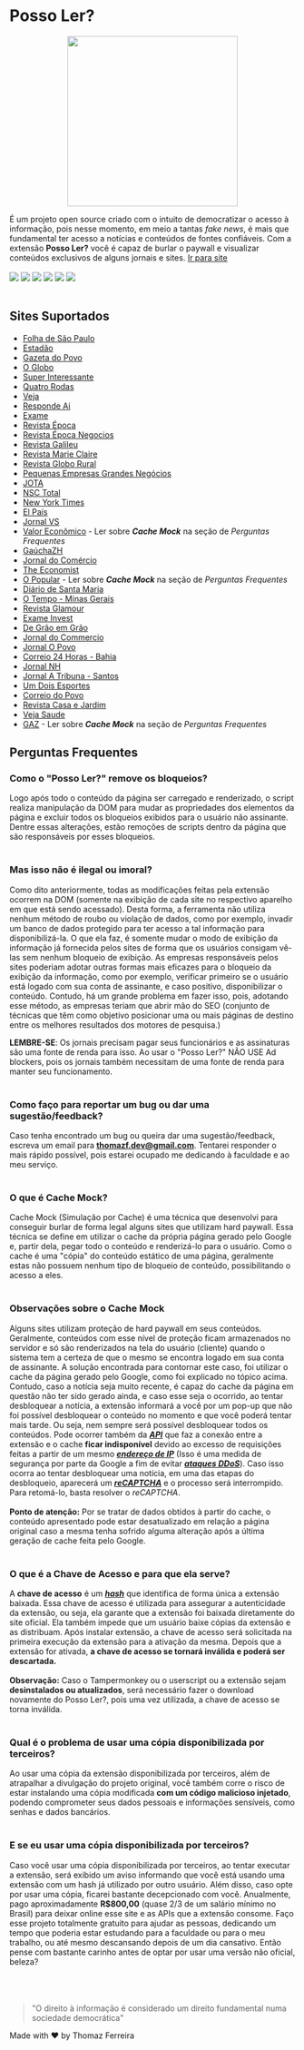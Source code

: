 
# Posso Ler?
<p align=center>
 <img src="https://user-images.githubusercontent.com/70149250/216201385-2b41732b-457b-4185-b318-5c6da8e7fa01.png" height="300"/>
</p>

É um projeto open source criado com o intuito de democratizar o acesso à informação, pois nesse momento, em meio a tantas _fake news_, é mais que fundamental ter acesso a notícias e conteúdos de fontes confiáveis. Com a extensão __Posso Ler?__ você é capaz de burlar o paywall e visualizar conteúdos exclusivos de alguns jornais e sites. [Ir para site](https://possoler.tech)
<br>
<br>
<img src="https://img.shields.io/badge/License-MIT-orange.svg"/>
<img src="https://img.shields.io/badge/Versão atual-2.8.7-green.svg"/>
<img src="https://img.shields.io/badge/Data atualização-23/03/2023-blue.svg"/>
<img src="https://img.shields.io/badge/Tecnologia-Java 14-red.svg"/>
<img src="https://img.shields.io/badge/Tecnologia-Spring Boot 2.7.8-orange.svg"/>
<img src="https://img.shields.io/badge/Tecnologia-Javascript-yellow.svg"/>
<br>
<br>
## Sites Suportados

* [Folha de São Paulo](https://www.folha.uol.com.br/)
* [Estadão](https://www.estadao.com.br/)
* [Gazeta do Povo](https://www.gazetadopovo.com.br/)
* [O Globo](https://oglobo.globo.com/)
* [Super Interessante](https://super.abril.com.br/)
* [Quatro Rodas](https://quatrorodas.abril.com.br/)
* [Veja](https://veja.abril.com.br/)
* [Responde Ai](https://www.respondeai.com.br/)
* [Exame](https://exame.com/)
* [Revista Época](https://epoca.globo.com/)
* [Revista Época Negocios](https://epocanegocios.globo.com/)
* [Revista Galileu](https://revistagalileu.globo.com/)
* [Revista Marie Claire](https://revistamarieclaire.globo.com/)
* [Revista Globo Rural](https://revistagloborural.globo.com/)
* [Pequenas Empresas Grandes Negócios](https://revistapegn.globo.com/)
* [JOTA](https://www.jota.info/)
* [NSC Total](https://www.nsctotal.com.br/home)
* [New York Times](https://www.nytimes.com/)
* [El País](http://elpais.com/)
* [Jornal VS](https://www.jornalvs.com.br/)
* [Valor Econômico](https://valor.globo.com/) - Ler sobre <i>**Cache Mock**</i> na seção de <i>Perguntas Frequentes</i>
* [GaúchaZH](https://gauchazh.clicrbs.com.br/)
* [Jornal do Comércio](https://www.jornaldocomercio.com/)
* [The Economist](https://www.economist.com/)
* [O Popular](https://www.opopular.com.br/) - Ler sobre <i>**Cache Mock**</i> na seção de <i>Perguntas Frequentes</i>
* [Diário de Santa Maria](https://diariosm.com.br/)
* [O Tempo - Minas Gerais](https://www.otempo.com.br/)
* [Revista Glamour](https://revistaglamour.globo.com/)
* [Exame Invest](https://invest.exame.com/)
* [De Grão em Grão](https://degraoemgrao.blogfolha.uol.com.br/)
* [Jornal do Commercio](https://jc.ne10.uol.com.br/)
* [Jornal O Povo](https://opovo.com.br/)
* [Correio 24 Horas - Bahia](http://correio24horas.com.br/)
* [Jornal NH](https://www.jornalnh.com.br/)
* [Jornal A Tribuna - Santos](https://www.atribuna.com.br/)
* [Um Dois Esportes](https://www.umdoisesportes.com.br/)
* [Correio do Povo](https://www.correiodopovo.com.br/)
* [Revista Casa e Jardim](https://revistacasaejardim.globo.com/)
* [Veja Saude](https://saude.abril.com.br/)
* [GAZ](https://www.gaz.com.br/) - Ler sobre <i>**Cache Mock**</i> na seção de <i>Perguntas Frequentes</i>

## Perguntas Frequentes

### Como o "Posso Ler?" remove os bloqueios?
Logo após todo o conteúdo da página ser carregado e renderizado, o script realiza manipulação da DOM para mudar as propriedades dos elementos da página e excluir todos os bloqueios exibidos para o usuário não assinante. Dentre essas alterações, estão remoções de scripts dentro da página que são responsáveis por esses bloqueios.
<br>
<br>
### Mas isso não é ilegal ou imoral?
Como dito anteriormente, todas as modificações feitas pela extensão ocorrem na DOM (somente na exibição de cada site no respectivo aparelho em que está sendo acessado). Desta forma, a ferramenta não utiliza nenhum método de roubo ou violação de dados, como por exemplo, invadir um banco de dados protegido para ter acesso a tal informação para disponibilizá-la. O que ela faz, é somente mudar o modo de exibição da informação já fornecida pelos sites de forma que os usuários consigam vê-las sem nenhum bloqueio de exibição.
As empresas responsáveis pelos sites poderiam adotar outras formas mais eficazes para o bloqueio da exibição da informação, como por exemplo, verificar primeiro se o usuário está logado com sua conta de assinante, e caso positivo, disponibilizar o conteúdo. Contudo, há um grande problema em fazer isso, pois, adotando esse método, as empresas teriam que abrir mão do SEO (conjunto de técnicas que têm como objetivo posicionar uma ou mais páginas de destino entre os melhores resultados dos motores de pesquisa.)

**LEMBRE-SE**: Os jornais precisam pagar seus funcionários e as assinaturas são uma fonte de renda para isso. Ao usar o "Posso Ler?" NÃO USE Ad blockers, pois os jornais também necessitam de uma fonte de renda para manter seu funcionamento.
<br>
<br>
### Como faço para reportar um bug ou dar uma sugestão/feedback?
Caso tenha encontrado um bug ou queira dar uma sugestão/feedback, escreva um email para **thomazf.dev@gmail.com**. Tentarei responder o mais rápido possível, pois estarei ocupado me dedicando à faculdade e ao meu serviço.
<br>
<br>
### O que é Cache Mock?
Cache Mock (Simulação por Cache) é uma técnica que desenvolvi para conseguir burlar de forma legal alguns sites que utilizam hard paywall. Essa técnica se define em utilizar o cache da própria página gerado pelo Google e, partir dela, pegar todo o conteúdo e renderizá-lo para o usuário. Como o cache é uma "cópia" do conteúdo estático de uma página, geralmente estas não possuem nenhum tipo de bloqueio de conteúdo, possibilitando o acesso a eles.
<br>
<br>
### Observações sobre o Cache Mock
Alguns sites utilizam proteção de hard paywall em seus conteúdos. Geralmente, conteúdos com esse nível de proteção ficam armazenados no servidor e só são renderizados na tela do usuário (cliente) quando o sistema tem a certeza de que o mesmo se encontra logado em sua conta de assinante. A solução encontrada para contornar este caso, foi utilizar o cache da página gerado pelo Google, como foi explicado no tópico acima. Contudo, caso a notícia seja muito recente, é capaz do cache da página em questão não ter sido gerado ainda, e caso esse seja o ocorrido, ao tentar desbloquear a notícia, a extensão informará a você por um pop-up que não foi possível desbloquear o conteúdo no momento e que você poderá tentar mais tarde. Ou seja, nem sempre será possível desbloquear todos os conteúdos. Pode ocorrer também da <strong><em><a target="_blank" href="https://vertigo.com.br/entenda-o-que-e-uma-api/">API</a></em></strong> que faz a conexão entre a extensão e o cache <strong>ficar indisponível</strong> devido ao excesso de requisições feitas a partir de um mesmo <strong><em><a target="_blank" href="https://www.kaspersky.com.br/resource-center/definitions/what-is-an-ip-address">endereço de IP</a></em></strong> (Isso é uma medida de segurança por parte da Google a fim de evitar <strong><em><a target="_blank" href="https://www.kaspersky.com.br/resource-center/threats/ddos-attacks">ataques DDoS</a></em></strong>). Caso isso ocorra ao tentar desbloquear uma notícia, em uma das etapas do desbloqueio, aparecerá um  <strong><em><a target="_blank" href="https://canaltech.com.br/internet/o-que-e-captcha-recaptcha/">reCAPTCHA</a></em></strong> e o processo será interrompido. Para retomá-lo, basta resolver o <em>reCAPTCHA</em>.
<br>
<br>
**Ponto de atenção:** Por se tratar de dados obtidos à partir do cache, o conteúdo apresentado pode estar desatualizado em relação a página original caso a mesma tenha sofrido alguma alteração após a última geração de cache feita pelo Google.
<br>
<br>
### O que é a Chave de Acesso e para que ela serve?
A <strong>chave de acesso</strong> é um <em><strong><a target="_blank" href="https://academy.bit2me.com/pt/o-que-%C3%A9-hash/">hash</a></strong></em> que identifica de forma única a extensão baixada. Essa chave de acesso é utilizada para assegurar a autenticidade da extensão, ou seja, ela garante que a extensão foi baixada diretamente do site oficial. Ela também impede que um usuário baixe cópias da extensão e as distribuam. Após instalar extensão, a chave de acesso será solicitada na primeira execução da extensão para a ativação da mesma. Depois que a extensão for ativada, <strong>a chave de acesso se tornará inválida e poderá ser descartada.</strong><br><br><strong>Observação:</strong> Caso o Tampermonkey ou o userscript ou a extensão sejam <strong>desinstalados ou atualizados</strong>, será necessário fazer o download novamente do Posso Ler?, pois uma vez utilizada, a chave de acesso se torna inválida.
<br>
<br>
### Qual é o problema de usar uma cópia disponibilizada por terceiros?
Ao usar uma cópia da extensão disponibilizada por terceiros, além de atrapalhar a divulgação do projeto original, você também corre o risco de estar instalando uma cópia modificada <strong>com um código malicioso injetado</strong>, podendo comprometer seus dados pessoais e informações sensíveis, como senhas e dados bancários.
<br>
<br>
### E se eu usar uma cópia disponibilizada por terceiros?
Caso você usar uma cópia disponibilizada por terceiros, ao tentar executar a extensão, será exibido um aviso informando que você está usando uma extensão com um hash já utilizado por outro usuário. Além disso, caso opte por usar uma cópia, ficarei bastante decepcionado com você. Anualmente, pago aproximadamente <strong>R$800,00</strong> (quase 2/3 de um salário mínimo no Brasil) para deixar online esse site e as APIs que a extensão consome. Faço esse projeto totalmente gratuito para ajudar as pessoas, dedicando um tempo que poderia estar estudando para a faculdade ou para o meu trabalho, ou até mesmo descansando depois de um dia cansativo. Então pense com bastante carinho antes de optar por usar uma versão não oficial, beleza?
<br>
<br>
<br>
<br>
>"O direito à informação é considerado um direito fundamental numa sociedade democrática"
 
Made with ❤️ by Thomaz Ferreira
